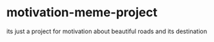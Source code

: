 # motivation-meme-project
its just a project for motivation about beautiful roads and its destination
